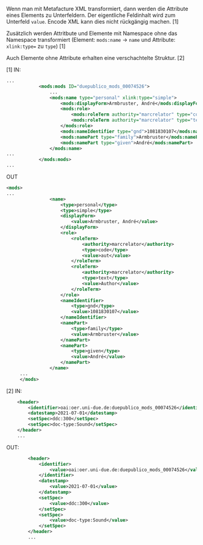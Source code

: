 Wenn man mit Metafacture XML transformiert, dann werden die Attribute eines Elements zu Unterfeldern. Der eigentliche Feldinhalt wird zum Unterfeld `value`. Encode XML kann dies nicht rückgängig machen. [1]

Zusätzlich werden Attritbute und Elemente mit Namespace ohne das Namespace transformiert (Element: `mods:name` -> `name` und Attribute: `xlink:type=` zu `type`) [1]

Auch Elemente ohne Attribute erhalten eine verschachtelte Struktur. [2]

[1]
IN:
```xml
...
			<mods:mods ID="duepublico_mods_00074526">
				...
				<mods:name type="personal" xlink:type="simple">
					<mods:displayForm>Armbruster, André</mods:displayForm>
					<mods:role>
						<mods:roleTerm authority="marcrelator" type="code">aut</mods:roleTerm>
						<mods:roleTerm authority="marcrelator" type="text">Author</mods:roleTerm>
					</mods:role>
					<mods:nameIdentifier type="gnd">1081830107</mods:nameIdentifier>
					<mods:namePart type="family">Armbruster</mods:namePart>
					<mods:namePart type="given">André</mods:namePart>
				</mods:name>
...
			</mods:mods>
...
```

OUT
```xml
<mods>
...
				<name>
					<type>personal</type>
					<type>simple</type>
					<displayForm>
						<value>Armbruster, André</value>
					</displayForm>
					<role>
						<roleTerm>
							<authority>marcrelator</authority>
							<type>code</type>
							<value>aut</value>
						</roleTerm>
						<roleTerm>
							<authority>marcrelator</authority>
							<type>text</type>
							<value>Author</value>
						</roleTerm>
					</role>
					<nameIdentifier>
						<type>gnd</type>
						<value>1081830107</value>
					</nameIdentifier>
					<namePart>
						<type>family</type>
						<value>Armbruster</value>
					</namePart>
					<namePart>
						<type>given</type>
						<value>André</value>
					</namePart>
				</name>
     ...
     </mods>
```

[2]
IN:
```xml
	<header>
		<identifier>oai:oer.uni-due.de:duepublico_mods_00074526</identifier>
		<datestamp>2021-07-01</datestamp>
		<setSpec>ddc:300</setSpec>
		<setSpec>doc-type:Sound</setSpec>
	</header>
	...
```

OUT:
```xml
		<header>
			<identifier>
				<value>oai:oer.uni-due.de:duepublico_mods_00074526</value>
			</identifier>
			<datestamp>
				<value>2021-07-01</value>
			</datestamp>
			<setSpec>
				<value>ddc:300</value>
			</setSpec>
			<setSpec>
				<value>doc-type:Sound</value>
			</setSpec>
		</header>
		...
```

